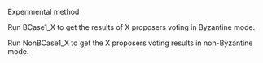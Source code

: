 Experimental method

Run BCase1_X to get the results of X proposers voting in Byzantine mode.

Run NonBCase1_X to get the X proposers voting results in non-Byzantine mode.

